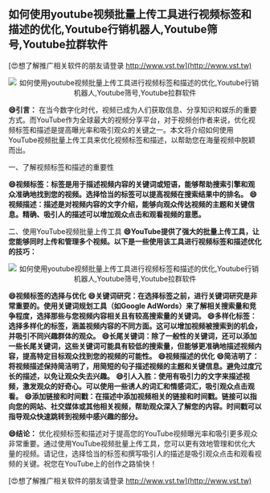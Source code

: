 ## **如何使用youtube视频批量上传工具进行视频标签和描述的优化,Youtube行销机器人,Youtube筛号,Youtube拉群软件**

[😍想了解推广相关软件的朋友请登录 http://www.vst.tw](http://www.vst.tw)

 <center><img src="https://vst.tw/MP4/tuiguang/png/5.png" alt="如何使用youtube视频批量上传工具进行视频标签和描述的优化,Youtube行销机器人,Youtube筛号,Youtube拉群软件"></center>

**😄引言：**
在当今数字化时代，视频已成为人们获取信息、分享知识和娱乐的重要方式。而YouTube作为全球最大的视频分享平台，对于视频创作者来说，优化视频标签和描述是提高曝光率和吸引观众的关键之一。本文将介绍如何使用YouTube视频批量上传工具来优化视频标签和描述，以帮助您在海量视频中脱颖而出。

一、了解视频标签和描述的重要性

**😄视频标签：标签是用于描述视频内容的关键词或短语，能够帮助搜索引擎和观众准确地找到您的视频。选择恰当的标签可以提高视频在搜索结果中的排名。**
**😄视频描述：描述是对视频内容的文字介绍，能够向观众传达视频的主题和关键信息。精确、吸引人的描述可以增加观众点击和观看视频的意愿。**

二、使用YouTube视频批量上传工具
**😄YouTube提供了强大的批量上传工具，让您能够同时上传和管理多个视频。以下是一些使用该工具进行视频标签和描述优化的技巧：**

 <center><img src="https://vst.tw/MP4/tuiguang/png/8.png" alt="如何使用youtube视频批量上传工具进行视频标签和描述的优化,Youtube行销机器人,Youtube筛号,Youtube拉群软件"></center>

**😄视频标签的选择与优化**
**😄关键词研究：在选择标签之前，进行关键词研究是非常重要的。使用关键词规划工具（如Google AdWords）来了解相关搜索量和竞争程度，选择那些与您视频内容相关且有较高搜索量的关键词。**
**😄多样化标签：选择多样化的标签，涵盖视频内容的不同方面。这可以增加视频被搜索到的机会，并吸引不同兴趣群体的观众。**
**😄长尾关键词：除了一般性的关键词，还可以添加一些长尾关键词，这些关键词可能具有较低的搜索量，但能够更准确地描述视频内容，提高特定目标观众找到您的视频的可能性。**
**😄视频描述的优化**
**😄简洁明了：将视频描述保持简洁明了，用简短的句子描述视频的主题和关键信息。避免过度冗长的描述，以免让观众失去兴趣。**
**😄引人入胜：使用有吸引力的文字来描述视频，激发观众的好奇心。可以使用一些诱人的词汇和情感词汇，吸引观众点击观看。**
**😄添加链接和时间戳：在描述中添加视频相关的链接和时间戳。链接可以指向您的网站、社交媒体或其他相关视频，帮助观众深入了解您的内容。时间戳可以指导观众快速跳转到视频中感兴趣的部分。**

**😄结论：**
优化视频标签和描述对于提高您的YouTube视频曝光率和吸引更多观众非常重要。通过使用YouTube视频批量上传工具，您可以更有效地管理和优化大量的视频。请记住，选择恰当的标签和撰写吸引人的描述是吸引观众点击和观看视频的关键。祝您在YouTube上的创作之路愉快！

[😍想了解推广相关软件的朋友请登录 http://www.vst.tw](http://www.vst.tw)



